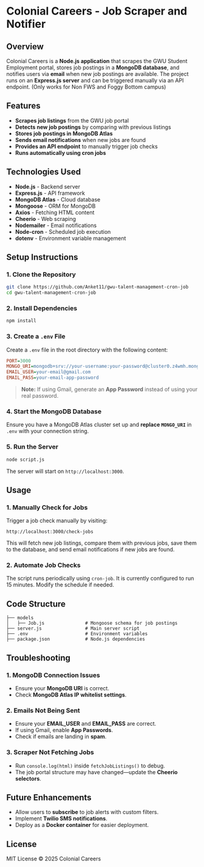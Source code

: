 # Colonial Careers - Job Scraper and Notifier

## Overview
Colonial Careers is a **Node.js application** that scrapes the GWU Student Employment portal, stores job postings in a **MongoDB database**, and notifies users via **email** when new job postings are available. The project runs on an **Express.js server** and can be triggered manually via an API endpoint. (Only works for Non FWS and Foggy Bottom campus)

## Features
- **Scrapes job listings** from the GWU job portal
- **Detects new job postings** by comparing with previous listings
- **Stores job postings in MongoDB Atlas**
- **Sends email notifications** when new jobs are found
- **Provides an API endpoint** to manually trigger job checks
- **Runs automatically using cron jobs**

## Technologies Used
- **Node.js** - Backend server
- **Express.js** - API framework
- **MongoDB Atlas** - Cloud database
- **Mongoose** - ORM for MongoDB
- **Axios** - Fetching HTML content
- **Cheerio** - Web scraping
- **Nodemailer** - Email notifications
- **Node-cron** - Scheduled job execution
- **dotenv** - Environment variable management

## Setup Instructions
### 1. Clone the Repository
```sh
git clone https://github.com/Anket11/gwu-talent-management-cron-job
cd gwu-talent-management-cron-job
```

### 2. Install Dependencies
```sh
npm install
```

### 3. Create a `.env` File
Create a `.env` file in the root directory with the following content:
```ini
PORT=3000
MONGO_URI=mongodb+srv://your-username:your-password@cluster0.z4wmh.mongodb.net/db-name?retryWrites=true&w=majority
EMAIL_USER=your-email@gmail.com
EMAIL_PASS=your-email-app-password
```
> **Note:** If using Gmail, generate an **App Password** instead of using your real password.

### 4. Start the MongoDB Database
Ensure you have a MongoDB Atlas cluster set up and **replace `MONGO_URI`** in `.env` with your connection string.

### 5. Run the Server
```sh
node script.js
```

The server will start on `http://localhost:3000`.

## Usage
### 1. Manually Check for Jobs
Trigger a job check manually by visiting:
```
http://localhost:3000/check-jobs
```
This will fetch new job listings, compare them with previous jobs, save them to the database, and send email notifications if new jobs are found.

### 2. Automate Job Checks
The script runs periodically using `cron-job`. It is currently configured to run 15 minutes. Modify the schedule if needed.

## Code Structure
```
├── models
│   ├── Job.js               # Mongoose schema for job postings
├── server.js                # Main server script
├── .env                     # Environment variables
├── package.json             # Node.js dependencies
```

## Troubleshooting
### 1. MongoDB Connection Issues
- Ensure your **MongoDB URI** is correct.
- Check **MongoDB Atlas IP whitelist settings**.

### 2. Emails Not Being Sent
- Ensure your **EMAIL_USER** and **EMAIL_PASS** are correct.
- If using Gmail, enable **App Passwords**.
- Check if emails are landing in **spam**.

### 3. Scraper Not Fetching Jobs
- Run `console.log(html)` inside `fetchJobListings()` to debug.
- The job portal structure may have changed—update the **Cheerio selectors**.

## Future Enhancements
- Allow users to **subscribe** to job alerts with custom filters.
- Implement **Twilio SMS notifications**.
- Deploy as a **Docker container** for easier deployment.

## License
MIT License © 2025 Colonial Careers

